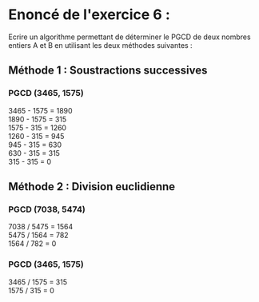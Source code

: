 # Enoncé de l'exercice 6 :
Ecrire un algorithme permettant de déterminer le PGCD de deux nombres entiers A et B
en utilisant les deux méthodes suivantes :

## Méthode 1 : Soustractions successives
### PGCD (3465, 1575)

3465 - 1575 = 1890 </br>
1890 - 1575 = 315 </br>
1575 - 315 = 1260 </br>
1260 - 315 = 945 </br>
945 - 315 = 630 </br>
630 - 315 = 315 </br>
315 - 315 = 0

## Méthode 2 : Division euclidienne
### PGCD (7038, 5474)
7038 / 5475 = 1564 </br>
5475 / 1564 = 782 </br>
1564 / 782 = 0 </br>
### PGCD (3465, 1575)
3465 / 1575 = 315 </br>
1575 / 315 = 0